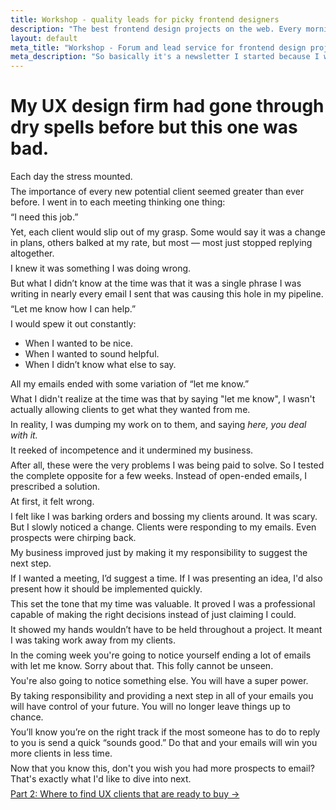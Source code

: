 ```yaml
---
title: Workshop - quality leads for picky frontend designers
description: "The best frontend design projects on the web. Every morning Robert finds the top 6 job posts for project-seeking website designers."
layout: default
meta_title: "Workshop - Forum and lead service for frontend design projects"
meta_description: "So basically it's a newsletter I started because I wished I could pay someone to send me all the frontend design projects on job boards."
---
```


<style>
p { margin: .5em 0; }
</style>

<div class="reading text-2xl text-grey-darkest leading-normal max-w-md mx-auto my-4" markdown="1">
	
<h1 class="leading-tight font-medium text-3xl mt-8 pt-8">My UX design firm had gone through dry spells before but this one was bad.</h1>

Each day the stress mounted.

The importance of every new potential client seemed greater than ever before. I went in to each meeting thinking one thing: 

“I need this job.”

Yet, each client would slip out of my grasp. Some would say it was a change in plans, others balked at my rate, but most — most just stopped replying altogether. 

I knew it was something I was doing wrong.

But what I didn’t know at the time was that it was a single phrase I was writing in nearly every email I sent that was causing this hole in my pipeline.

<div class="border-l-2 bg-grey-lighter my-2 py-3 px-6">“Let me know how I can help.”</div>

I would spew it out constantly:

- When I wanted to be nice.
- When I wanted to sound helpful. 
- When I didn’t know what else to say.

All my emails ended with some variation of “let me know.”

What I didn't realize at the time was that by saying "let me know", I wasn't actually allowing clients to get what they wanted from me.

In reality, I was dumping my work on to them, and saying *here, you deal with it.*

It reeked of incompetence and it undermined my business.

After all, these were the very problems I was being paid to solve. So I tested the complete opposite for a few weeks. Instead of open-ended emails, I prescribed a solution.

At first, it felt wrong.

I felt like I was barking orders and bossing my clients around. It was scary. But I slowly noticed a change. Clients were responding to my emails. Even prospects were chirping back.

My business improved just by making it my responsibility to suggest the next step.

If I wanted a meeting, I’d suggest a time. If I was presenting an idea, I'd also present how it should be implemented quickly.

This set the tone that my time was valuable. It proved I was a professional capable of making the right decisions instead of just claiming I could.

It showed my hands wouldn’t have to be held throughout a project. It meant I was taking work away from my clients.

In the coming week you're going to notice yourself ending a lot of emails with let me know. Sorry about that. This folly cannot be unseen.

You're also going to notice something else. You will have a super power.

By taking responsibility and providing a next step in all of your emails you will have control of your future. You will no longer leave things up to chance.

You’ll know you’re on the right track if the most someone has to do to reply to you is send a quick “sounds good.” Do that and your emails will win you more clients in less time.

Now that you know this, don't you wish you had more prospects to email? That's exactly what I'd like to dive into next.

<div class="mb-8 pb-8">
	<a href="/where-to-find-clients/" class="button font-semibold rounded-lg bg-blue text-white text-xl px-6 py-3 inline-block cursor-pointer text-center no-underline my-2 mt-4 hover:bg-blue-dark">Part 2: Where to find UX clients that are ready to buy <span class="ml-2">&rarr;</span></a>
</div>




</div>



<!--
<div class="text-xl text-grey-darkest leading-normal max-w-md mx-auto my-4" markdown="1">
<div class="mb-8 pb-8" markdown="1">
<a class="no-underline text-blue-dark mr-4" href="/demo">Demo</a> <a class="no-underline text-blue-dark" href="/subscribe">Sign up</a>

<div id="form" class="text-grey-darkest">
<h1 class="leading-tight font-medium text-3xl mt-8">Getting a new client for your UX firm doesn't have to feel like running around with your hair on fire for months</h1>
	
	"What do successful UX design firms know that I don't?"</h1>
<h2 class="font-medium text-2xl mt-2 my-4">Starting conversations with clients that need your services doesn't have to hurt. And it doesn't have to feel salesy. I'll show you how to do it calm.</h2>

<div class="max-w-sm mx-auto">
{% include drip-form.html %}
</div>
</div>

</div>

<div class="mb-2 pb-2" markdown="1">

<h1 class="leading-tight font-medium text-3xl my-4">Here's what you'll get...</h1>

<ol class="list-reset text-2xl mb-8 pb-8"> 
<li class="py-2 px-4 border-t"><span class="mr-2">:hand:</span> My 5 favorite places to find frontend design clients</li>
<li class="py-2 px-4 border-t"><span class="mr-2">:raised_hands:</span> A free referral newsletter with exclusive projects</li>
<li class="py-2 px-4 border-t"><span class="mr-2">:zap:</span> My endless client generator (plug and play RSS-feed file)</li>
<li class="py-2 px-4 border-t"><span class="mr-2">:100:</span> A community of over 10,000+ frontend design firms</li>
<li class="py-2 px-4 border-t"><span class="mr-2">:1234:</span> Step-by-step tutorials on finding high-value work</li> 
<li class="py-2 px-4 border-t text-xl text-grey-dark font-medium text-center">And a whole lot more...</li>
</ol>


<div class="max-w-sm mx-auto">
	<h1 class="leading-tight font-medium text-3xl mt-8">Why did I create all of this? To rid the earth of feast or famine</h1>

<h2 class="text-grey-dark font-medium text-2xl mt-2">I've gone through dry spells and they left a bad taste in my mouth...</h2>

<p class="my-3 leading-normal">Each day the stress mounted. Every email seemed ultra important. The magnitude of every proposal ballooned. I looked for help online but all the forums said the same thing: <em>"dry spells are just a part of client work."</em></p>

<p class="my-3 leading-normal">I knew there had to be a better way – but it wasn't until I invested in my self and my pipeline consistently that I was able to end the feast or famine cycle for good. I want to show every design firm exactly how I did it.</p>

<a href="#form" class="font-semibold rounded-full bg-blue text-white text-xl px-6 py-3 inline-block cursor-pointer w-full text-center no-underline my-2 mt-4">Register free</a>
</div>

</div>

</div>


<div class="text-2xl text-grey-darkest leading-normal max-w-lg mx-auto my-6 text-center text-grey-darker" markdown="1">
“Since starting with Workshop, I’ve had an unbroken chain of daily lead generation activity no matter what. It’s made me so much more profitable."<br><span class="text-base text-grey-dark">Kurt Elster, Owner of Ethercycle in Chicago</span>
</div>


<div class="border-t-2 text-lg text-grey-darkest leading-normal max-w-md mx-auto my-8 text-center py-8 leading-loose no-underline" markdown="1">

<a href="/demo" class="text-blue-dark no-underline">See what kind of leads you will generate</a>

<a href="/subscribe" class="text-blue-dark no-underline">Get my done-for-you lead service</a>

<a href="https://twitter.com/clientgiantrob" class="text-blue-dark no-underline">Me on twitter</a>
</div>-->